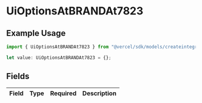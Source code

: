 # UiOptionsAtBRANDAt7823

## Example Usage

```typescript
import { UiOptionsAtBRANDAt7823 } from "@vercel/sdk/models/createintegrationstoredirectop.js";

let value: UiOptionsAtBRANDAt7823 = {};
```

## Fields

| Field       | Type        | Required    | Description |
| ----------- | ----------- | ----------- | ----------- |